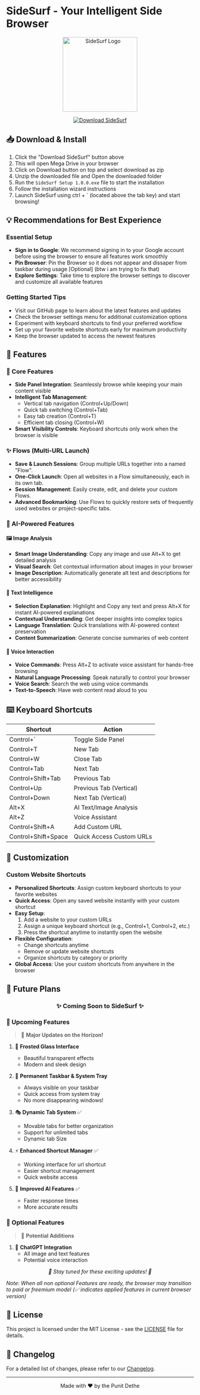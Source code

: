 # SideSurf - Your Intelligent Side Browser

<div align="center">
  <img src="https://i.postimg.cc/yxtXb3Qq/my-image-1.png" alt="SideSurf Logo" width="200"/>
  
  [![Download SideSurf](https://img.shields.io/badge/Download-SideSurf-blue?style=for-the-badge&logo=windows)](https://mega.nz/folder/soZ3jDQZ#whgLD7CxcFSajd7rABWr-g)
</div>


## 📥 Download & Install

1. Click the "Download SideSurf" button above
2. This will open Mega Drive in your browser
3. Click on Download button on top and select download as zip
4. Unzip the downloaded file and Open the downloaded folder 
5. Run the `SideSurf Setup 1.0.0.exe` file to start the installation
6. Follow the installation wizard instructions
7. Launch SideSurf using ctrl + ` (located above the tab key) and start browsing!

## 💡 Recommendations for Best Experience

### Essential Setup
- **Sign in to Google**: We recommend signing in to your Google account before using the browser to ensure all features work smoothly
- **Pin Browser**: Pin the Browser so it does not appear and dissaper from taskbar during usage [Optional] (btw i am trying to fix that)
- **Explore Settings**: Take time to explore the browser settings to discover and customize all available features

### Getting Started Tips
- Visit our GitHub page to learn about the latest features and updates
- Check the browser settings menu for additional customization options
- Experiment with keyboard shortcuts to find your preferred workflow
- Set up your favorite website shortcuts early for maximum productivity
- Keep the browser updated to access the newest features

## 🌟 Features

### 🎯 Core Features
- **Side Panel Integration**: Seamlessly browse while keeping your main content visible
- **Intelligent Tab Management**: 
  - Vertical tab navigation (Control+Up/Down)
  - Quick tab switching (Control+Tab)
  - Easy tab creation (Control+T)
  - Efficient tab closing (Control+W)
- **Smart Visibility Controls**: Keyboard shortcuts only work when the browser is visible

### ✨ Flows (Multi-URL Launch)
- **Save & Launch Sessions**: Group multiple URLs together into a named "Flow".
- **One-Click Launch**: Open all websites in a Flow simultaneously, each in its own tab.
- **Session Management**: Easily create, edit, and delete your custom Flows.
- **Advanced Bookmarking**: Use Flows to quickly restore sets of frequently used websites or project-specific tabs.

### 🤖 AI-Powered Features

#### 🖼️ Image Analysis
- **Smart Image Understanding**: Copy any image and use Alt+X to get detailed analysis
- **Visual Search**: Get contextual information about images in your browser
- **Image Description**: Automatically generate alt text and descriptions for better accessibility

#### 📝 Text Intelligence
- **Selection Explanation**: Highlight and Copy any text and press Alt+X for instant AI-powered explanations
- **Contextual Understanding**: Get deeper insights into complex topics
- **Language Translation**: Quick translations with AI-powered context preservation
- **Content Summarization**: Generate concise summaries of web content

#### 🎤 Voice Interaction
- **Voice Commands**: Press Alt+Z to activate voice assistant for hands-free browsing
- **Natural Language Processing**: Speak naturally to control your browser
- **Voice Search**: Search the web using voice commands
- **Text-to-Speech**: Have web content read aloud to you


## ⌨️ Keyboard Shortcuts

| Shortcut | Action |
|----------|--------|
| Control+` | Toggle Side Panel |
| Control+T | New Tab |
| Control+W | Close Tab |
| Control+Tab | Next Tab |
| Control+Shift+Tab | Previous Tab |
| Control+Up | Previous Tab (Vertical) |
| Control+Down | Next Tab (Vertical) |
| Alt+X | AI Text/Image Analysis |
| Alt+Z | Voice Assistant |
| Control+Shift+A | Add Custom URL |
| Control+Shift+Space | Quick Access Custom URLs |

## 🔧 Customization


### Custom Website Shortcuts
- **Personalized Shortcuts**: Assign custom keyboard shortcuts to your favorite websites
- **Quick Access**: Open any saved website instantly with your custom shortcut
- **Easy Setup**: 
  1. Add a website to your custom URLs
  2. Assign a unique keyboard shortcut (e.g., Control+1, Control+2, etc.)
  3. Press the shortcut anytime to instantly open the website
- **Flexible Configuration**: 
  - Change shortcuts anytime
  - Remove or update website shortcuts
  - Organize shortcuts by category or priority
- **Global Access**: Use your custom shortcuts from anywhere in the browser



## 🚀 Future Plans

<div align="center">
  <h3>✨ Coming Soon to SideSurf ✨</h3>
</div>

### 🎯 Upcoming Features
> 🌟 **Major Updates on the Horizon!**

1. 🎨 **Frosted Glass Interface** 
   - Beautiful transparent effects
   - Modern and sleek design

2. 📌 **Permanent Taskbar & System Tray**
   - Always visible on your taskbar
   - Quick access from system tray
   - No more disappearing windows!

3. 🎭 **Dynamic Tab System** ✅
   - Movable tabs for better organization
   - Support for unlimited tabs
   - Dynamic tab Size

4. ⚡ **Enhanced Shortcut Manager** ✅
   - Working interface for url shortcut
   - Easier shortcut management
   - Quick website access

5. 🤖 **Improved AI Features** ✅
   - Faster response times
   - More accurate results

### 🎁 Optional Features
> 💫 **Potential Additions**

1. 🧠 **ChatGPT Integration**
   - All image and text features 
   - Potential voice interaction 

<div align="center">
  <p><i>🌈 Stay tuned for these exciting updates! 🌈</i></p>
</div>

*Note: When all non optional Features are ready, the browser may transition to paid or freemium model
 (✅ indicates applied features in current browser version)*



## 📜 License

This project is licensed under the MIT License - see the [LICENSE](LICENSE) file for details.

## 📝 Changelog

For a detailed list of changes, please refer to our [Changelog](CHANGELOG.md).

---

<div align="center">
  <p>Made with ❤️ by the Punit Dethe</p>
</div>
 
